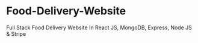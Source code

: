 # Food-Delivery-Website
Full Stack Food Delivery Website In React JS, MongoDB, Express, Node JS &amp; Stripe
